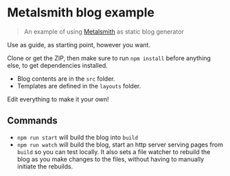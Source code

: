 # Metalsmith blog example

> An example of using [Metalsmith](http://metalsmith.io/) as static blog generator

Use as guide, as starting point, however you want.

Clone or get the ZIP, then make sure to run `npm install` before anything else, to get dependencies installed.

* Blog contents are in the `src` folder.
* Templates are defined in the `layouts` folder.

Edit everything to make it your own!

## Commands

* `npm run start` will build the blog into `build`
* `npm run watch` will build the blog, start an http server serving pages from `build` so you can test locally. It also sets a file watcher to rebuild the blog as you make changes to the files, without having to manually initiate the rebuilds.
